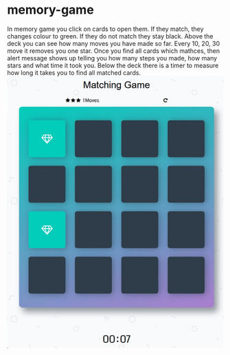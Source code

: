 # memory-game
In memory game you click on cards to open them. If they match, they changes colour to green. If they do not match they stay black.
Above the deck you can see how many moves you have made so far. Every 10, 20, 30 move it removes you one star.
Once you find all cards which mathces, then alert message shows up telling you how many steps you made, how many stars and what time it took you.
Below the deck there is a timer to measure how long it takes you to find all matched cards.
![](img/img-game.png)

